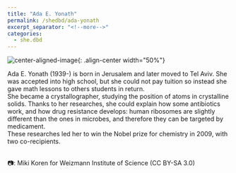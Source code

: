 ```yaml
---
title: "Ada E. Yonath"
permalink: /shedbd/ada-yonath
excerpt_separator: "<!--more-->"
categories:
  - she.dbd
---
```


![center-aligned-image](https://upload.wikimedia.org/wikipedia/commons/a/a4/Ada_Yonath_Weizmann_Institute_of_Science.jpg){: .align-center width="50%"}

Ada E. Yonath (1939-) is born in Jerusalem and later moved to Tel Aviv. She was accepted into high school, but she could not pay tuition so instead she gave math lessons to others students in return. \
She became a crystallographer, studying the position of atoms in crystalline solids. Thanks to her researches, she could explain how some antibiotics work, and how drug resistance develops: human ribosomes are slightly different than the ones in microbes, and therefore they can be targeted by medicament. \
These researches led her to win the Nobel prize for chemistry in 2009, with two co-recipients.⁠ \
⁠

📷: Miki Koren for Weizmann Institute of Science (CC BY-SA 3.0)⁠